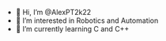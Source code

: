 - 👋 Hi, I’m @AlexPT2k22
- 👀 I’m interested in Robotics and Automation
- 🌱 I’m currently learning C and C++

